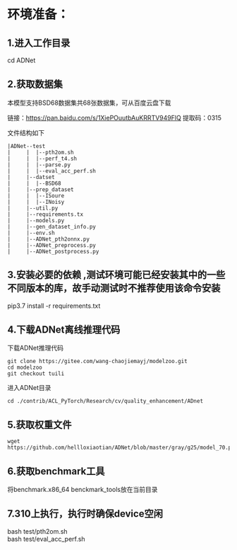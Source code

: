 # 环境准备：

## 1.进入工作目录

cd ADNet

## 2.获取数据集

本模型支持BSD68数据集共68张数据集，可从百度云盘下载

链接：https://pan.baidu.com/s/1XiePOuutbAuKRRTV949FlQ 
提取码：0315

文件结构如下

```
|ADNet--test
|     |  |--pth2om.sh
|     |  |--perf_t4.sh
|     |  |--parse.py
|     |  |--eval_acc_perf.sh
|     |--datset
|     |  |--BSD68
|     |--prep_dataset
|     |  |--ISoure
|     |  |--INoisy
|     |--util.py
|     |--requirements.tx
|     |--models.py
|     |--gen_dataset_info.py
|     |--env.sh
|     |--ADNet_pth2onnx.py
|     |--ADNet_preprocess.py
|     |--ADNet_postprocess.py
```



## 3.安装必要的依赖 ,测试环境可能已经安装其中的一些不同版本的库，故手动测试时不推荐使用该命令安装

pip3.7 install -r requirements.txt  

## 4.下载ADNet离线推理代码

下载ADNet推理代码

```
git clone https://gitee.com/wang-chaojiemayj/modelzoo.git
cd modelzoo
git checkout tuili
```

进入ADNet目录

```
cd ./contrib/ACL_PyTorch/Research/cv/quality_enhancement/ADnet
```



## 5.获取权重文件  

```  
wget https://github.com/hellloxiaotian/ADNet/blob/master/gray/g25/model_70.pth
```

## 6.获取benchmark工具  

将benchmark.x86_64 benckmark_tools放在当前目录  

## 7.310上执行，执行时确保device空闲  

bash test/pth2om.sh  
bash test/eval_acc_perf.sh 
